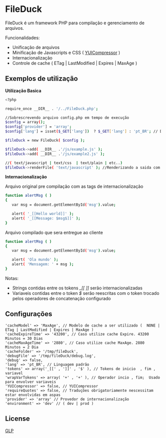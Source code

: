 FileDuck
=========

FileDuck é um framework PHP para compilação e gerenciamento de arquivos.

Funcionalidades:

  - Unificação de arquivos
  - Minificação de Javascripts e CSS ( [YUICompressor][1] )
  - Internacionalização
  - Controle de cache ( ETag | LastModified | Expires | MaxAge )


Exemplos de utilização
--------------

**Utilização Basica**

```sh
<?php

require_once __DIR__ . '/../FileDuck.php';

//Sobrescrevendo arquivo config.php em tempo de execução
$config = array();
$config['provider'] = 'array';
$config['lang'] = isset($_GET['lang'])  ? $_GET['lang'] : 'pt_BR'; // Definindo linguagem via QueryString

$fileDuck = new FileDuck( $config );

$fileDuck->add( __DIR__ .'/js/example.js' );
$fileDuck->add( __DIR__ .'/js/example2.js' );

//( text/javascript | text/css  | text/plain | etc..)
$fileDuck->renderFile( 'text/javascript' ); //Renderizando a saida com MimeType text/javascript.

```
**Internacionalização**

Arquivo original pre compilação com as tags de internacionalização 
```sh
function alertMsg ( )
{
   var msg = document.getElementById('msg').value;

   alert( '_[[Hello world]]' );
   alert( '_[[Message: $msg$]]' );
}
```

Arquivo compilado que sera entregue ao cliente
```sh
function alertMsg ( )
{
   var msg = document.getElementById('msg').value;

   alert( 'Ola mundo' );
   alert( 'Mensagem: ' + msg );
}
```

Notas: 
  - Strings contidas entre os tokens *_[[*  *]]* serão internacionalizadas
  - Variaveis contidas entre o token *$* serão reescritas com o token trocado pelos operadores de concatenação configurado
    

Configurações
-------------

    'cacheModel' => 'MaxAge', // Modelo de cache a ser utilizado (  NONE | ETag | LastModified | Expires | MaxAge )
    'cacheExpireTime' => '43200', // Caso utilize cache Expire. 43200 Minutos = 30 Dias
    'cacheMaxAgeTime' => '2880', // Caso utilize cache MaxAge. 2880 Minutos = 2 Dia
    'cacheFolder' => '/tmp/fileDuck',
    'debugFile' => '/tmp/fileDuck/debug.log', 
    'debug' => false, 
    'lang' => 'pt_BR', // Linguagem padrão
    'tokens' => array('_[[' , ']]' , '$' ), // Tokens de inicio  , fim , variavel
    'wrapVarTokens' => array( '+' , '+' ), // Operador incio , fim;  Usado para envolver variaveis
    'YUICompressor' => false, // YUICompressor
    'requireQuotes' => false, // Traduções obrigatoriamente nescessitam estar envolvidas em aspas
    'provider' => 'array' // Provedor de internacionalização
    'environment' => 'dev' // ( dev | prod )

License
----

[GLP][2]

[1]: http://yui.github.io/yuicompressor/
[2]: http://www.gnu.org/copyleft/gpl.html